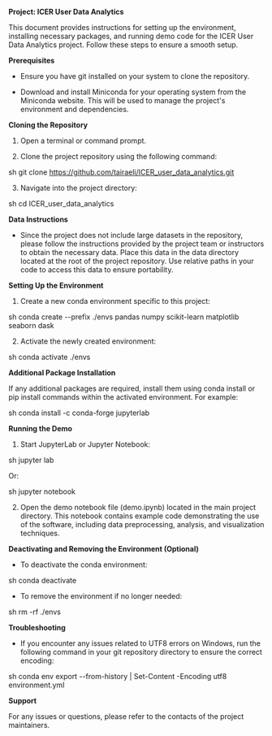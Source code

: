 **Project: ICER User Data Analytics**

This document provides instructions for setting up the environment, installing necessary packages, and running demo code for the ICER User Data Analytics project. Follow these steps to ensure a smooth setup.

**Prerequisites**

- Ensure you have git installed on your system to clone the repository.

- Download and install Miniconda for your operating system from the Miniconda website. This will be used to manage the project's environment and dependencies.

**Cloning the Repository**

1. Open a terminal or command prompt.

2. Clone the project repository using the following command:

sh
git clone https://github.com/tairaeli/ICER_user_data_analytics.git

3. Navigate into the project directory:

sh
cd ICER_user_data_analytics

**Data Instructions**

- Since the project does not include large datasets in the repository, please follow the instructions provided by the project team or instructors to obtain the necessary data. Place this data in the data directory located at the root of the project repository. Use relative paths in your code to access this data to ensure portability.

**Setting Up the Environment**

1. Create a new conda environment specific to this project:

sh 
conda create --prefix ./envs pandas numpy scikit-learn matplotlib seaborn dask

2. Activate the newly created environment:

sh
conda activate ./envs

**Additional Package Installation**

If any additional packages are required, install them using conda install or pip install commands within the activated environment. For example:

sh
conda install -c conda-forge jupyterlab

**Running the Demo**

1. Start JupyterLab or Jupyter Notebook:

sh
jupyter lab

Or:

sh
jupyter notebook

2. Open the demo notebook file (demo.ipynb) located in the main project directory. This notebook contains example code demonstrating the use of the software, including data preprocessing, analysis, and visualization techniques.


**Deactivating and Removing the Environment (Optional)**

- To deactivate the conda environment:

sh
conda deactivate

- To remove the environment if no longer needed:
  
sh
rm -rf ./envs

**Troubleshooting**

- If you encounter any issues related to UTF8 errors on Windows, run the following command in your git repository directory to ensure the correct encoding:

sh
conda env export --from-history | Set-Content -Encoding utf8 environment.yml

**Support**

For any issues or questions, please refer to the contacts of the project maintainers.

